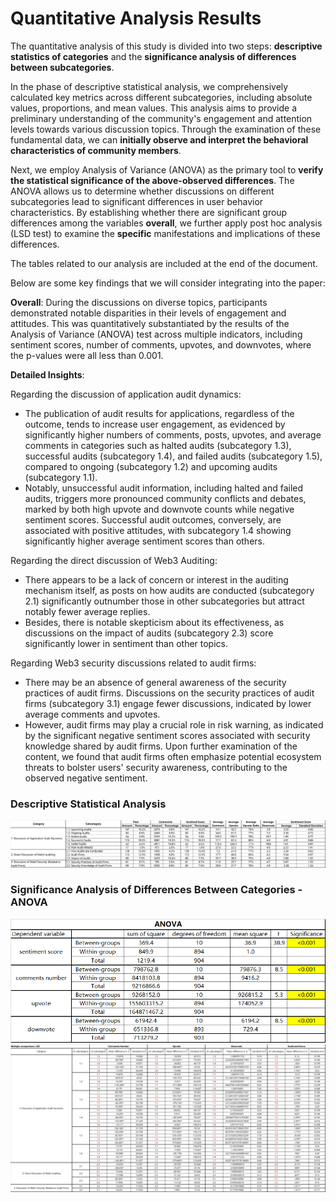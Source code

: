 # Quantitative Analysis Results

The quantitative analysis of this study is divided into two steps: **descriptive statistics of categories** and the **significance analysis of differences between subcategories**.

In the phase of descriptive statistical analysis, we comprehensively calculated key metrics across different subcategories, including absolute values, proportions, and mean values. This analysis aims to provide a preliminary understanding of the community's engagement and attention levels towards various discussion topics. Through the examination of these fundamental data, we can **initially observe and interpret the behavioral characteristics of community members**.

Next, we employ Analysis of Variance (ANOVA) as the primary tool to **verify the statistical significance of the above-observed differences**. The ANOVA allows us to determine whether discussions on different subcategories lead to significant differences in user behavior characteristics. 
By establishing whether there are significant group differences among the variables **overall**, we further apply post hoc analysis (LSD test) to examine the **specific** manifestations and implications of these differences.

The tables related to our analysis are included at the end of the document.

Below are some key findings that we will consider integrating into the paper:

**Overall**: During the discussions on diverse topics, participants demonstrated notable disparities in their levels of engagement and attitudes. This was quantitatively substantiated by the results of the Analysis of Variance (ANOVA) test across multiple indicators, including sentiment scores, number of comments, upvotes, and downvotes, where the p-values were all less than 0.001.

  **Detailed Insights**:

Regarding the discussion of application audit dynamics:
   - The publication of audit results for applications, regardless of the outcome, tends to increase user engagement, as evidenced by significantly higher numbers of comments, posts, upvotes, and average comments in categories such as halted audits (subcategory 1.3), successful audits (subcategory 1.4), and failed audits (subcategory 1.5), compared to ongoing (subcategory 1.2) and upcoming audits (subcategory 1.1).
   - Notably, unsuccessful audit information, including halted and failed audits, triggers more pronounced community conflicts and debates, marked by both high upvote and downvote counts while negative sentiment scores. Successful audit outcomes, conversely,  are associated with positive attitudes, with subcategory 1.4 showing significantly higher average sentiment scores than others. 

Regarding the direct discussion of Web3 Auditing:
   - There appears to be a lack of concern or interest in the auditing mechanism itself, as posts on how audits are conducted (subcategory 2.1) significantly outnumber those in other subcategories but attract notably fewer average replies.
   - Besides, there is notable skepticism about its effectiveness, as discussions on the impact of audits (subcategory 2.3) score significantly lower in sentiment than other topics.

Regarding Web3 security discussions related to audit firms: 
   - There may be an absence of general awareness of the security practices of audit firms. Discussions on the security practices of audit firms (subcategory 3.1) engage fewer discussions, indicated by lower average comments and upvotes.
   - However, audit firms may play a crucial role in risk warning, as indicated by the significant negative sentiment scores associated with security knowledge shared by audit firms. Upon further examination of the content, we found that audit firms often emphasize potential ecosystem threats to bolster users' security awareness, contributing to the observed negative sentiment.


### Descriptive Statistical Analysis
![Descriptive statistical results of different categories](https://github.com/Anonymousauthor2024/Supplementary-documentation/blob/main/figure/table1.png "Descriptive statistical results of different categories")

### Significance Analysis of Differences Between Categories - ANOVA
<img src="https://github.com/Anonymousauthor2024/Supplementary-documentation/blob/main/figure/anova.png" alt=" ANOVA results of different categories" title=" ANOVA results of different categories" width="600"/>
<img src="https://github.com/Anonymousauthor2024/Supplementary-documentation/blob/main/figure/LSD.png" alt="LSD results of different categories" title="LSD results of different categories" width="1000"/>
